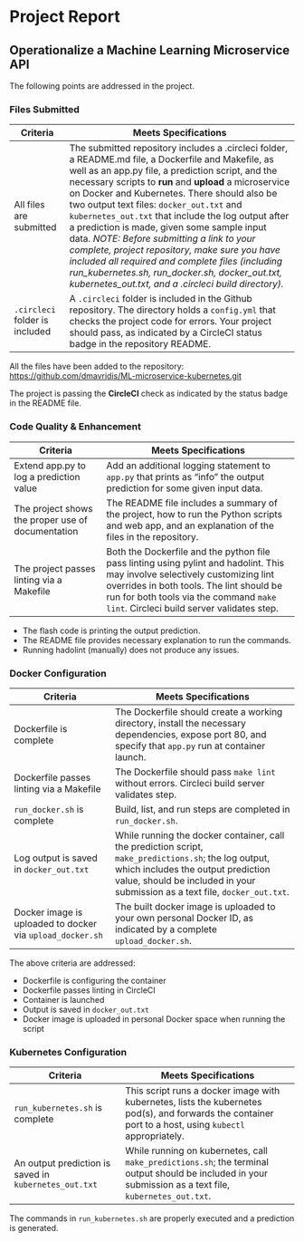 # Project Report

## Operationalize a Machine Learning Microservice API

The following points are addressed in the project. 

### Files Submitted 

| Criteria                       | Meets Specifications                                         |
| ------------------------------ | ------------------------------------------------------------ |
| All files are submitted        | The  submitted repository includes a .circleci folder, a README.md file, a  Dockerfile and Makefile, as well as an app.py file, a prediction script,  and the necessary scripts to **run** and **upload** a microservice on Docker and Kubernetes. There should also be two output text files: `docker_out.txt` and `kubernetes_out.txt` that include the log output after a prediction is made, given some sample input data. *NOTE:  Before submitting a link to your complete, project  repository, make sure you have included all required and complete files  (including run_kubernetes.sh, run_docker.sh, docker_out.txt,  kubernetes_out.txt, and a .circleci build directory).* |
| `.circleci` folder is included | A `.circleci` folder is included in the Github repository. The directory holds a `config.yml`  that checks the project code for errors. Your project should pass, as  indicated by a CircleCI status badge in the repository README. |



All the files have been added to the repository: https://github.com/dmavridis/ML-microservice-kubernetes.git

The project is passing the **CircleCI** check as indicated by the status badge in the README file.



### Code Quality & Enhancement 

| Criteria                                          | Meets Specifications                                         |
| ------------------------------------------------- | ------------------------------------------------------------ |
| Extend app.py to log a prediction value           | Add an additional logging statement to `app.py` that prints as “info” the output prediction for some given input data. |
| The project shows the proper use of documentation | The  README file includes a summary of the project, how to run the Python  scripts and web app, and an explanation of the files in the repository. |
| The project passes linting via a Makefile         | Both  the Dockerfile and the python file pass linting using pylint and  hadolint.  This may involve selectively customizing lint overrides in  both tools.  The lint should be run for both tools via the command `make lint`.  Circleci build server validates step. |

- The flash code is printing the output prediction. 
- The README file provides necessary explanation to run the commands.
- Running hadolint (manually) does not produce any issues. 

### Docker Configuration 

| Criteria                                                  | Meets Specifications                                         |
| --------------------------------------------------------- | ------------------------------------------------------------ |
| Dockerfile is complete                                    | The Dockerfile should create a working directory, install the necessary dependencies, expose port 80, and specify that `app.py` run at container launch. |
| Dockerfile passes linting via a Makefile                  | The Dockerfile should pass `make lint` without errors.  Circleci build server validates step. |
| `run_docker.sh` is complete                               | Build, list, and run steps are completed in `run_docker.sh`. |
| Log output is saved in  `docker_out.txt`                  | While running the docker container, call the prediction script, `make_predictions.sh`; the log output, which includes the output prediction value, should be included in your submission as a text file, `docker_out.txt`. |
| Docker image is uploaded to docker via `upload_docker.sh` | The built docker image is uploaded to your own personal Docker ID, as indicated by a complete `upload_docker.sh`. |

The above criteria are addressed:

- Dockerfile is configuring the container
- Dockerfile passes linting in CircleCI
- Container is launched
- Output is saved in `docker_out.txt`
- Docker image is uploaded in personal Docker space when running the script



### Kubernetes Configuration 

| Criteria                                               | Meets Specifications                                         |
| ------------------------------------------------------ | ------------------------------------------------------------ |
| `run_kubernetes.sh` is complete                        | This script runs a docker image with kubernetes, lists the kubernetes pod(s), and forwards the container port to a host, using `kubectl` appropriately. |
| An output prediction is saved in  `kubernetes_out.txt` | While running on kubernetes, call `make_predictions.sh`; the terminal output should be included in your submission as a text file, `kubernetes_out.txt`. |

The commands in `run_kubernetes.sh` are properly executed and a prediction is generated. 
